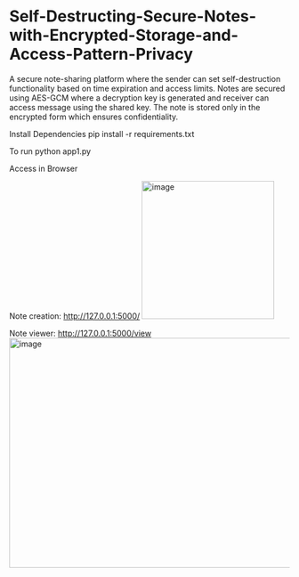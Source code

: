 # Self-Destructing-Secure-Notes-with-Encrypted-Storage-and-Access-Pattern-Privacy
A secure note-sharing platform where the sender can set self-destruction functionality based on time expiration and access limits. Notes are secured using AES-GCM where a decryption key is generated and receiver can access message using the shared key. The note is stored only in the encrypted form which ensures confidentiality.

Install Dependencies
pip install -r requirements.txt

To run
python app1.py

Access in Browser

Note creation: http://127.0.0.1:5000/
<img width="238" height="248" alt="image" src="https://github.com/user-attachments/assets/75e804d7-fbd0-4a2d-99f7-77c9209f05b4" />

Note viewer: http://127.0.0.1:5000/view
<img width="865" height="413" alt="image" src="https://github.com/user-attachments/assets/8451c9a9-9587-45f4-b6d3-cea8ade732f9" />

